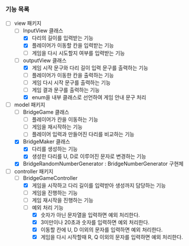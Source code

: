 ### 기능 목록

- [ ] view 패키지
  - [ ] InputView 클래스
    - [x] 다리의 길이를 입력받는 기능
    - [x] 플레이어가 이동할 칸을 입력받는 기능
    - [ ] 게임을 다시 시도할지 여부를 입력받는 기능
  - [ ] outputView 클래스
    - [x] 게임 시작 문구와 다리 길이 입력 문구를 출력하는 기능
    - [ ] 플레이어가 이동한 칸을 출력하는 기능
    - [ ] 게임 다시 시작 문구를 출력하는 기능
    - [ ] 게임 결과 문구를 출력하는 기능
    - [x] enum을 내부 클래스로 선언하여 게임 안내 문구 처리
- [ ] model 패키지
  - [ ] BridgeGame 클래스
    - [ ] 플레이어가 칸을 이동하는 기능
    - [ ] 게임을 재시작하는 기능
    - [ ] 플레이어 입력과 만들어진 다리를 비교하는 기능
  - [x] BridgeMaker 클래스
    - [x] 다리를 생성하는 기능
    - [x] 생성한 다리를 U, D로 이루어진 문자로 변경하는 기능
  - [x] BridgeRandomNumberGenerator : BridgeNumberGenerator 구현체
- [ ] controller 패키지
  - [ ] BridgeGameController
    - [x] 게임을 시작하고 다리 길이를 입력받아 생성까지 담당하는 기능
    - [ ] 게임을 진행하는 기능
    - [ ] 게임 재시작을 진행하는 기능
    - [ ] 예외 처리 기능
      - [x] 숫자가 아닌 문자열을 입력하면 예외 처리한다.
      - [x] 3미만이나 20초과 숫자를 입력하면 예외 처리한다.
      - [x] 이동할 칸에 U, D 이외의 문자를 입력하면 예외 처리한다.
      - [x] 게임을 다시 시작할때 R, Q 이외의 문자를 입력하면 예외 처리한다.